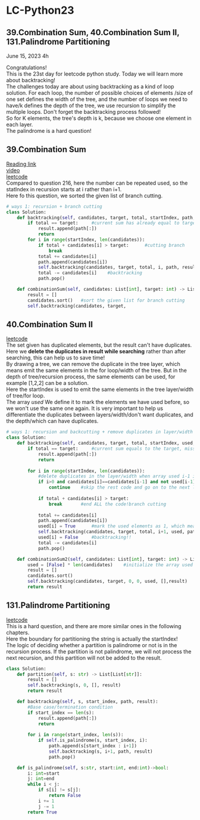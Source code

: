 # LC-Python23

## 39.Combination Sum, 40.Combination Sum II, 131.Palindrome Partitioning

June 15, 2023  4h

Congratulations!\
This is the 23st day for leetcode python study. Today we will learn more about backtracking!\
The challenges today are about using backtracking as a kind of loop solution. For each loop, the number of possible choices of elements /size of one set defines the width of the tree, and the number of loops we need to have/k defines the depth of the tree, we use recursion to simplify the multiple loops. Don't forget the backtracking process followed!\
So for K elements, the tree's depth is k, because we choose one element in each layer.\
The palindrome is a hard question!

## 39.Combination Sum
[Reading link](https://github.com/youngyangyang04/leetcode-master/blob/master/problems/0039.%E7%BB%84%E5%90%88%E6%80%BB%E5%92%8C.md)\
[video](https://www.bilibili.com/video/BV1KT4y1M7HJ/?spm_id_from=pageDriver&vd_source=63f26efad0d35bcbb0de794512ac21f3)\
[leetcode](https://leetcode.com/problems/combination-sum/)\
Compared to question 216, here the number can be repeated used, so the statIndex in recursion starts at i rather than i+1.\
Here fo this question, we sorted the given list of branch cutting.
```python
# ways 1: recursion + branch cutting
class Solution:
    def backtracking(self, candidates, target, total, startIndex, path, result):
        if total == target:     #current sum has already equal to target
            result.append(path[:])
            return
        for i in range(startIndex, len(candidates)):
            if total + candidates[i] > target:      #cutting branch
                break
            total += candidates[i]
            path.append(candidates[i])
            self.backtracking(candidates, target, total, i, path, result)
            total -= candidates[i]    #backtracking
            path.pop()

    def combinationSum(self, candidates: List[int], target: int) -> List[List[int]]:
        result = []
        candidates.sort()   #sort the given list for branch cutting
        self.backtracking(candidates, target,
```


## 40.Combination Sum II
[leetcode](https://leetcode.com/problems/combination-sum-ii/)\
The set given has duplicated elements, but the result can't have duplicates.\
Here we **delete the duplicates in result while searching** rather than after searching, this can help us to save time!\
By drawing a tree, we can remove the duplicate in the tree layer, which means emit the same elements in the for loop/width of the tree. But in the depth of tree/recursion process, the same elements can be used, for example [1,2,2] can be a solution.\
Here the startIndex is used to emit the same elements in the tree layer/width of tree/for loop.\
The array *used* We define it to mark the elements we have used before, so we won't use the same one again. It is very important to help us differentiate the duplicates between layers/width/don't want duplicates, and the depth/which can have duplicates.
```python
# ways 1: recursion and backcutting + remove duplicates in layer/width by used array
class Solution:
    def backtracking(self, candidates, target, total, startIndex, used, path,result):
        if total == target:     #current sum equals to the target, mission complete!
            result.append(path[:])
            return
        
        for i in range(startIndex, len(candidates)):
            #delete duplicates in the layer/width when array used i-1 is 0
            if i>0 and candidates[i]==candidates[i-1] and not used[i-1]:
                continue    #skip the rest code and go on to the next loop
            
            if total + candidates[i] > target:
                break       #end ALL the code!branch cutting
            
            total += candidates[i]
            path.append(candidates[i])
            used[i] = True      #mark the used elements as 1, which means we have used it.
            self.backtracking(candidates, target, total, i+1, used, path,result)
            used[i] = False     #backtracking!!
            total -= candidates[i]
            path.pop()

    def combinationSum2(self, candidates: List[int], target: int) -> List[List[int]]:
        used = [False] * len(candidates)    #initialize the array used
        result = []
        candidates.sort()
        self.backtracking(candidates, target, 0, 0, used, [],result)
        return result
```


## 131.Palindrome Partitioning
[leetcode](https://leetcode.com/problems/palindrome-partitioning/)\
This is a hard question, and there are more similar ones in the following chapters.\
Here the boundary for partitioning the string is actually the startIndex! \
The logic of deciding whether a partition is palindrome or not is in the recursion process. If the partition is not palindrome, we will not process the next recursion, and this partition will not be added to the result.
```python
class Solution:
    def partition(self, s: str) -> List[List[str]]:
        result = []
        self.backtracking(s, 0, [], result)
        return result

    def backtracking(self, s, start_index, path, result):
        #Base case/termination condition
        if start_index == len(s):
            result.append(path[:])
            return
        
        for i in range(start_index, len(s)):
            if self.is_palindrome(s, start_index, i):
                path.append(s[start_index : i+1])
                self.backtracking(s, i+1, path, result)
                path.pop()

    def is_palindrome(self, s:str, start:int, end:int)->bool:
        i: int=start
        j: int=end
        while i < j:
            if s[i] != s[j]:
                return False
            i += 1
            j -= 1
        return True
```























